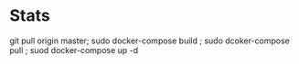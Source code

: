 # Stats

git pull origin master; sudo docker-compose build ; sudo dcoker-compose pull ; suod docker-compose up -d
